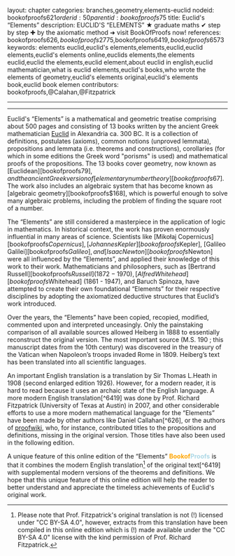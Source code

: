 layout: chapter
categories: branches,geometry,elements-euclid
nodeid: bookofproofs$621
orderid: 50
parentid: bookofproofs$75
title: Euclid's “Elements”
description: EUCLID'S “ELEMENTS” ★ graduate maths ✔ step by step ✚ by the axiomatic method ➜ visit BookOfProofs now!
references: bookofproofs$626,bookofproofs$2775,bookofproofs$6419,bookofproofs$6573
keywords: elements euclid,euclid's elements,elements,euclid,euclid elements,euclid's elements online,euclids elements,the elements euclid,euclid the elements,euclid element,about euclid in english,euclid mathematician,what is euclid elements,euclid's books,who wrote the elements of geometry,euclid's elements original,euclid's elements book,euclid book elemen
contributors: bookofproofs,@Calahan,@Fitzpatrick


---


---

Euclid's “Elements” is a mathematical and geometric treatise comprising about 500 pages and consisting of 13 books written by the ancient Greek mathematician 
[Euclid](https://mathshistory.st-andrews.ac.uk/Biographies/Euclid/) in Alexandria ca. 300 BC. It is a collection of definitions, postulates (axioms), common notions (unproved lemmata), propositions and lemmata (i.e. theorems and constructions), corollaries (for which in some editions the Greek word "porisms" is used) and mathematical proofs of the propositions. The 13 books cover geometry, now known as [Euclidean][bookofproofs$79], and the ancient Greek version of [elementary number theory][bookofproofs$67]. The work also includes an algebraic system that has become known as [algebraic geometry][bookofproofs$168], which is powerful enough to solve many algebraic problems, including the problem of finding the square root of a number.

The “Elements” are still considered a masterpiece in the application of logic in mathematics. In historical context, the work has proven enormously influential in many areas of science. Scientists like 
[Mikołaj Copernicus][bookofproofs$Copernicus], 
[Johannes Kepler][bookofproofs$Kepler], 
[Galileo Galilei][bookofproofs$Galileo], and 
[Isaac Newton][bookofproofs$Newton] were all influenced by the “Elements”, and applied their knowledge of this work to their work. Mathematicians and philosophers, such as [Bertrand Russell][bookofproofs$Russell] (1872 - 1970), [Alfred Whitehead][bookofproofs$Whitehead] (1861 - 1947), and Baruch Spinoza, have attempted to create their own foundational “Elements” for their respective disciplines by adopting the axiomatized deductive structures that Euclid’s work introduced.

Over the years, the “Elements” have been copied, recopied, modified, commented upon and interpreted unceasingly. Only the painstaking comparison of all available sources allowed Heiberg in 1888 to essentially reconstruct the original version. The most important source (M.S. 190 ; this manuscript dates from the 10th century) was discovered in the treasury of the Vatican when Napoleon’s troops invaded Rome in 1809. Heiberg’s text has been translated into all scientific languages.

An important English translation is a translation by Sir Thomas L.Heath in 1908 (second enlarged edition 1926). However, for a modern reader, it is hard to read because it uses an archaic state of the English language. A more modern English translation[^6419] was done by Prof. Richard Fitzpatrick (University of Texas at Austin) in 2007, and other considerable efforts to use a more modern mathematical language for the “Elements” have been made by other authors like Daniel Callahan[^626], or the authors of [proofwiki](https://proofwiki.org/wiki/Main_Page), who, for instance, contributed titles to the propositions and definitions, missing in the original version. Those titles have also been used in the following edition.

A unique feature of this online edition of the “Elements” <strong><span style='color:orange'>Bookof</span><span style='color:lightblue'>Proofs</span></strong> is that it combines the modern English translation[^1] of the original text[^6419] with supplemental modern versions of the theorems and definitions. We hope that this unique feature of this online edition will help the reader to better understand and appreciate the timeless achievements of Euclid's original work.

[^1]: Please note that Prof. Fitzpatrick's original translation is not (!) licensed under "CC BY-SA 4.0", however, extracts from this translation have been compiled in this online edition which is (!) made available under the "CC BY-SA 4.0" license with the kind permission of Prof. Richard Fitzpatrick.

